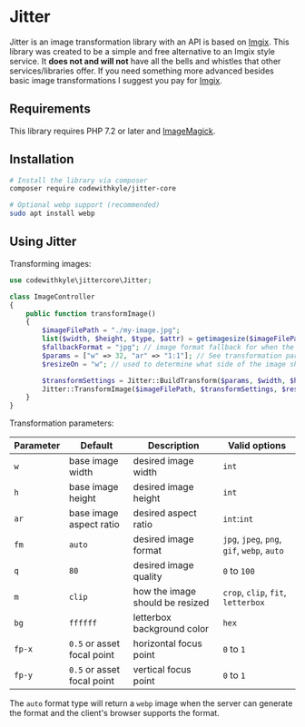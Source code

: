 # Jitter

Jitter is an image transformation library with an API is based on [Imgix](https://docs.imgix.com/apis/url). This library was created to be a simple and free alternative to an Imgix style service. It **does not and will not** have all the bells and whistles that other services/libraries offer. If you need something more advanced besides basic image transformations I suggest you pay for [Imgix](https://www.imgix.com/pricing).

## Requirements

This library requires PHP 7.2 or later and [ImageMagick](https://imagemagick.org/index.php).

## Installation

```bash
# Install the library via composer
composer require codewithkyle/jitter-core

# Optional webp support (recommended)
sudo apt install webp
```

## Using Jitter

Transforming images:

```php
use codewithkyle\jittercore\Jitter;

class ImageController
{
    public function transformImage()
    {
        $imageFilePath = "./my-image.jpg";
        list($width, $height, $type, $attr) = getimagesize($imageFilePath);
        $fallbackFormat = "jpg"; // image format fallback for when the format is set to 'auto' or 'webp' but the client doesn't support 'webp' (Safari <=13.1) -- defaults to 'png'
        $params = ["w" => 32, "ar" => "1:1"]; // See transformation parameter table below
        $resizeOn = "w"; // used to determine what side of the image should be used when calculating the resize -- accepts 'width', 'w', 'height', or 'h' and null (default)

        $transformSettings = Jitter::BuildTransform($params, $width, $height, $fallbackFormat);
        Jitter::TransformImage($imageFilePath, $transformSettings, $resizeOn);
    }
}
```

Transformation parameters:

| Parameter     | Default                    | Description                     | Valid options                               |
| ------------- | -------------------------- | ------------------------------- | ------------------------------------------- |
| `w`           | base image width           | desired image width             | `int`                                       |
| `h`           | base image height          | desired image height            | `int`                                       |
| `ar`          | base image aspect ratio    | desired aspect ratio            | `int`:`int`                                 |
| `fm`          | `auto`                     | desired image format            | `jpg`, `jpeg`, `png`, `gif`, `webp`, `auto` |
| `q`           | `80`                       | desired image quality           | `0` to `100`                                |
| `m`           | `clip`                     | how the image should be resized | `crop`, `clip`, `fit`, `letterbox`          |
| `bg`          | `ffffff`                   | letterbox background color      | `hex`                                       |
| `fp-x`        | `0.5` or asset focal point | horizontal focus point          | `0` to `1`                                  |
| `fp-y`        | `0.5` or asset focal point | vertical focus point            | `0` to `1`                                  |

The `auto` format type will return a `webp` image when the server can generate the format and the client's browser supports the format.
